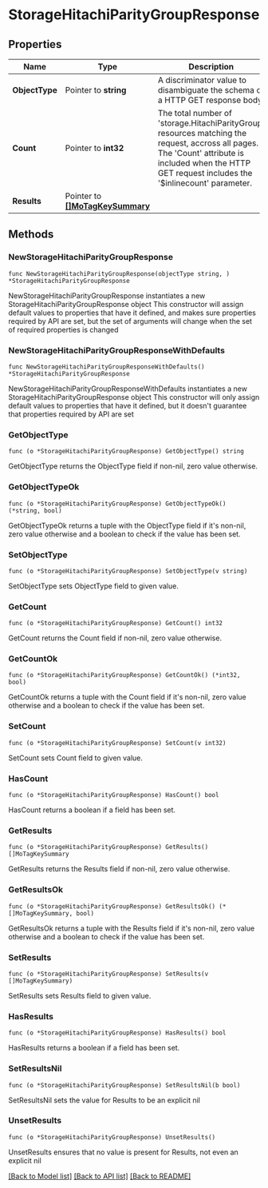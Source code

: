 # StorageHitachiParityGroupResponse

## Properties

Name | Type | Description | Notes
------------ | ------------- | ------------- | -------------
**ObjectType** | Pointer to **string** | A discriminator value to disambiguate the schema of a HTTP GET response body. | 
**Count** | Pointer to **int32** | The total number of &#39;storage.HitachiParityGroup&#39; resources matching the request, accross all pages. The &#39;Count&#39; attribute is included when the HTTP GET request includes the &#39;$inlinecount&#39; parameter. | [optional] 
**Results** | Pointer to [**[]MoTagKeySummary**](MoTagKeySummary.md) |  | [optional] 

## Methods

### NewStorageHitachiParityGroupResponse

`func NewStorageHitachiParityGroupResponse(objectType string, ) *StorageHitachiParityGroupResponse`

NewStorageHitachiParityGroupResponse instantiates a new StorageHitachiParityGroupResponse object
This constructor will assign default values to properties that have it defined,
and makes sure properties required by API are set, but the set of arguments
will change when the set of required properties is changed

### NewStorageHitachiParityGroupResponseWithDefaults

`func NewStorageHitachiParityGroupResponseWithDefaults() *StorageHitachiParityGroupResponse`

NewStorageHitachiParityGroupResponseWithDefaults instantiates a new StorageHitachiParityGroupResponse object
This constructor will only assign default values to properties that have it defined,
but it doesn't guarantee that properties required by API are set

### GetObjectType

`func (o *StorageHitachiParityGroupResponse) GetObjectType() string`

GetObjectType returns the ObjectType field if non-nil, zero value otherwise.

### GetObjectTypeOk

`func (o *StorageHitachiParityGroupResponse) GetObjectTypeOk() (*string, bool)`

GetObjectTypeOk returns a tuple with the ObjectType field if it's non-nil, zero value otherwise
and a boolean to check if the value has been set.

### SetObjectType

`func (o *StorageHitachiParityGroupResponse) SetObjectType(v string)`

SetObjectType sets ObjectType field to given value.


### GetCount

`func (o *StorageHitachiParityGroupResponse) GetCount() int32`

GetCount returns the Count field if non-nil, zero value otherwise.

### GetCountOk

`func (o *StorageHitachiParityGroupResponse) GetCountOk() (*int32, bool)`

GetCountOk returns a tuple with the Count field if it's non-nil, zero value otherwise
and a boolean to check if the value has been set.

### SetCount

`func (o *StorageHitachiParityGroupResponse) SetCount(v int32)`

SetCount sets Count field to given value.

### HasCount

`func (o *StorageHitachiParityGroupResponse) HasCount() bool`

HasCount returns a boolean if a field has been set.

### GetResults

`func (o *StorageHitachiParityGroupResponse) GetResults() []MoTagKeySummary`

GetResults returns the Results field if non-nil, zero value otherwise.

### GetResultsOk

`func (o *StorageHitachiParityGroupResponse) GetResultsOk() (*[]MoTagKeySummary, bool)`

GetResultsOk returns a tuple with the Results field if it's non-nil, zero value otherwise
and a boolean to check if the value has been set.

### SetResults

`func (o *StorageHitachiParityGroupResponse) SetResults(v []MoTagKeySummary)`

SetResults sets Results field to given value.

### HasResults

`func (o *StorageHitachiParityGroupResponse) HasResults() bool`

HasResults returns a boolean if a field has been set.

### SetResultsNil

`func (o *StorageHitachiParityGroupResponse) SetResultsNil(b bool)`

 SetResultsNil sets the value for Results to be an explicit nil

### UnsetResults
`func (o *StorageHitachiParityGroupResponse) UnsetResults()`

UnsetResults ensures that no value is present for Results, not even an explicit nil

[[Back to Model list]](../README.md#documentation-for-models) [[Back to API list]](../README.md#documentation-for-api-endpoints) [[Back to README]](../README.md)


